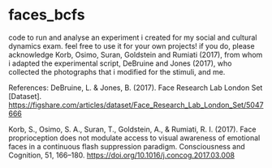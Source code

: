 # faces_bcfs
code to run and analyse an experiment i created for my social and cultural dynamics exam. feel free to use it for your own projects! if you do, please acknowledge Korb, Osimo, Suran, Goldstein and Rumiati (2017), from whom i adapted the experimental script, DeBruine and Jones (2017), who collected the photographs that i modified for the stimuli, and me.


References: 
DeBruine, L. & Jones, B. (2017). Face Research Lab London Set [Dataset].
https://figshare.com/articles/dataset/Face_Research_Lab_London_Set/5047666

Korb, S., Osimo, S. A., Suran, T., Goldstein, A., & Rumiati, R. I. (2017). Face proprioception does not modulate access to visual awareness of emotional faces in a continuous flash suppression paradigm. Consciousness and Cognition, 51, 166–180. https://doi.org/10.1016/j.concog.2017.03.008
